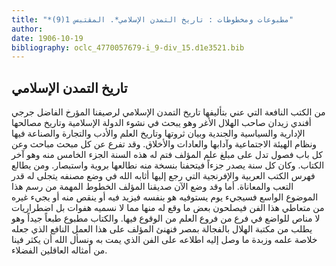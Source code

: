 ```yaml
---
title: "*مطبوعات ومخطوطات : تاريخ التمدن الإسلامي*. المقتبس 1(9)"
author: 
date: 1906-10-19
bibliography: oclc_4770057679-i_9-div_15.d1e3521.bib
---
```




##  تاريخ التمدن الإسلامي 


 من الكتب النافعة التي عني بتأليفها تاريخ التمدن الإسلامي لرصيفنا المؤرخ الفاضل جرجي أفندي زيدان صاحب الهلال الأغر وهو يبحث في نشوء الدولة الإسلامية وتاريخ مصالحها الإدارية والسياسية والجندية وبيان ثروتها وتاريخ العلم والأدب والتجارة   والصناعة فيها ونظام الهيئة الاجتماعية وآدابها والعادات والأخلاق. وقد تفرع عن كل مبحث مباحث وعن كل باب فصول تدل على مبلغ علم المؤلف فتم له هذه السنة الجزء الخامس منه وهو آخر الكتاب. وكان كل سنة يصدر جزءاً فيتحفنا بنسخة منه نطالعها بروية واستبصار. ومن يطالع فهرس الكتب العربية والإفرنجية التي رجع إليها أثابه الله في وضع مصنفه يتجلى له قدر التعب والمعاناة. أما وقد وضع الآن صديقنا المؤلف الخطوط المهمة من رسم هذا الموضوع الواسع فسيجيء يوم يستوفيه هو بنفسه فيزيد فيه أو ينقص منه أو يجيء غيره من متعاطي هذا الفن فيصلحون بعض ما وقع له منها مما لا نسميه هفوات بل اضطراريات لا مناص للواضع في فرع من فروع العلم من الوقوع فيها. والكتاب مطبوع طبعاً جيداً وهو يطلب من مكتبة الهلال بالفجالة بمصر فنهنئ المؤلف على هذا العمل النافع الذي جعله خلاصة علمه وزبدة ما وصل إليه اطلاعه على الفن الذي يمت به ونسأل الله أن يكثر فينا من أمثاله العاقلين الفضلاء.  
